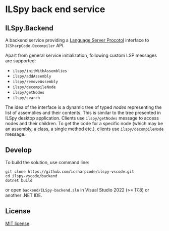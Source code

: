 # ILSpy back end service

## ILSpy.Backend

A backend service providing a [Language Server Procotol](https://microsoft.github.io/language-server-protocol/) interface to `ICSharpCode.Decompiler` API.

Apart from general service initialization, following custom LSP messages are supported:

- `ilspy/initWithAssemblies`
- `ilspy/addAssembly`
- `ilspy/removeAssembly`
- `ilspy/decompileNode`
- `ilspy/getNodes`
- `ilspy/search`

The idea of the interface is a dynamic tree of typed _nodes_ representing the list of assemblies and their contents. This is similar to the tree presented in ILSpy desktop application. Clients use `ilspy/getNodes` message to access nodes and their children. To get the code for a specific node (which may be an assembly, a class, a single method etc.), clients use `ilspy/decompileNode` message.

## Develop

To build the solution, use command line:

```
git clone https://github.com/icsharpcode/ilspy-vscode.git
cd ilspy-vscode/backend
dotnet build
```

or open `backend/ILSpy-backend.sln` in Visual Studio 2022 (>= 17.8) or another .NET IDE.

## License

[MIT license](LICENSE.TXT).
